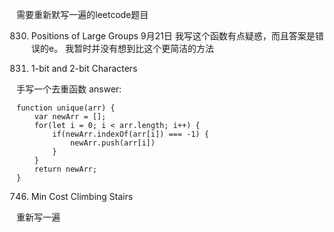 需要重新默写一遍的leetcode题目

830. Positions of Large Groups
9月21日 我写这个函数有点疑惑，而且答案是错误的e。
我暂时并没有想到比这个更简洁的方法

717. 1-bit and 2-bit Characters

手写一个去重函数
answer:
```
function unique(arr) {
    var newArr = [];
    for(let i = 0; i < arr.length; i++) {
        if(newArr.indexOf(arr[i]) === -1) {
            newArr.push(arr[i])
        }
    }
    return newArr;
}
```

746. Min Cost Climbing Stairs

重新写一遍



